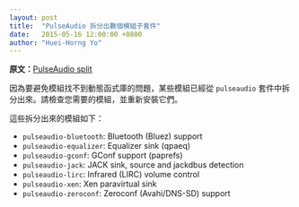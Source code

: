 ```yaml
---
layout: post
title:  "PulseAudio 拆分出數個模組子套件"
date:   2015-05-16 12:00:00 +0800
author: "Huei-Horng Yo"
---
```


**原文：**[PulseAudio split](https://www.archlinux.org/news/pulseaudio-split/)

因為要避免模組找不到動態函式庫的問題，某些模組已經從 `pulseaudio` 套件中拆分出來。請檢查您需要的模組，並重新安裝它們。

這些拆分出來的模組如下：

  * `pulseaudio-bluetooth`: Bluetooth (Bluez) support
  * `pulseaudio-equalizer`: Equalizer sink (qpaeq)
  * `pulseaudio-gconf`: GConf support (paprefs)
  * `pulseaudio-jack`: JACK sink, source and jackdbus detection
  * `pulseaudio-lirc`: Infrared (LIRC) volume control
  * `pulseaudio-xen`: Xen paravirtual sink
  * `pulseaudio-zeroconf`: Zeroconf (Avahi/DNS-SD) support
